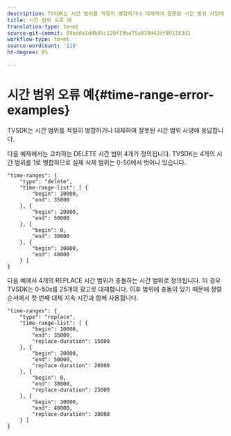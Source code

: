 ```yaml
---
description: TVSDK는 시간 범위를 적절히 병합하거나 대체하여 잘못된 시간 범위 사양에 응답합니다.
title: 시간 범위 오류 예
translation-type: tm+mt
source-git-commit: 89bdda1d4bd5c126f19ba75a819942df901183d1
workflow-type: tm+mt
source-wordcount: '110'
ht-degree: 0%

---
```



# 시간 범위 오류 예{#time-range-error-examples}

TVSDK는 시간 범위를 적절히 병합하거나 대체하여 잘못된 시간 범위 사양에 응답합니다.

다음 예제에서는 교차하는 DELETE 시간 범위 4개가 정의됩니다. TVSDK는 4개의 시간 범위를 1로 병합하므로 실제 삭제 범위는 0-50에서 벗어나 있습니다.

```
"time-ranges": {
    "type": "delete",
    "time-range-list": [ {
        "begin": 10000,
        "end": 35000
    }, {
        "begin": 20000,
        "end": 50000
    }, {
        "begin": 0,
        "end": 30000
    }, {
        "begin": 30000,
        "end": 40000
    } ]
}
```

다음 예에서 4개의 REPLACE 시간 범위가 충돌하는 시간 범위로 정의됩니다. 이 경우 TVSDK는 0-50s를 25개의 광고로 대체합니다. 이후 범위에 충돌이 있기 때문에 정렬 순서에서 첫 번째 대체 지속 시간과 함께 사용됩니다.

```
"time-ranges": {
    "type": "replace",
    "time-range-list": [ {
        "begin": 10000,
        "end": 35000,
        "replace-duration": 15000
    }, {
        "begin": 20000,
        "end": 50000,
        "replace-duration": 20000
    }, {
        "begin": 0,
        "end": 30000,
        "replace-duration": 25000
    }, {
        "begin": 30000,
        "end": 40000,
        "replace-duration": 30000
    } ]
}
```

